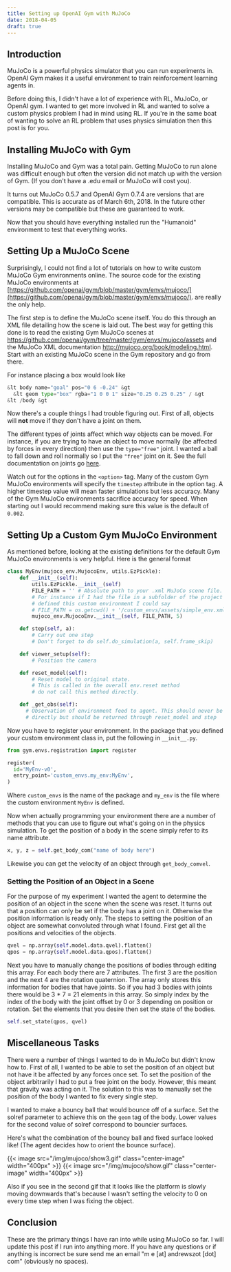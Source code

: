 ```yaml
---
title: Setting up OpenAI Gym with MuJoCo
date: 2018-04-05
draft: true
---
```

## Introduction
MuJoCo is a powerful physics simulator that you can run experiments in. 
OpenAI Gym makes it a useful environment to train reinforcement learning agents
in.

Before doing this, I didn't have a lot of experience with RL, MuJoCo, or OpenAI gym. I
wanted to get more involved in RL and wanted to solve a custom physics problem
I had in mind using RL. If you're in the same boat of wanting to solve an RL problem
that uses physics simulation then this post is for you. 

## Installing MuJoCo with Gym

Installing MuJoCo and Gym was a total pain. Getting MuJoCo to run alone was
difficult enough but often the version did not match up with the version of
Gym. (If you don't have a .edu email or MuJoCo will cost you). 

It turns out MuJoCo 0.5.7 and OpenAI Gym 0.7.4 are versions that are compatible.
This is accurate as of March 6th, 2018. In the future other versions may be
compatible but these are guaranteed to work.

Now that you should have everything installed run the "Humanoid" environment to
test that everything works.

## Setting Up a MuJoCo Scene
Surprisingly, I could not find a lot of tutorials on how to write custom MuJoCo
Gym environments online. The source code for the existing MuJoCo environments at 
[https://github.com/openai/gym/blob/master/gym/envs/mujoco/](https://github.com/openai/gym/blob/master/gym/envs/mujoco/).
are really the only help. 

The first step is to define the MuJoCo scene itself. You do this through an XML
file detailing how the scene is laid out. The best way for getting this
done is to read the existing Gym MuJoCo scenes at 
https://github.com/openai/gym/tree/master/gym/envs/mujoco/assets
and the MuJoCo XML documentation 
http://mujoco.org/book/modeling.html.
Start with an existing MuJoCo scene in the Gym repository and go from there.

For instance placing a box would look like 

```python
&lt body name="goal" pos="0 6 -0.24" &gt
  &lt geom type="box" rgba="1 0 0 1" size="0.25 0.25 0.25" / &gt
&lt /body &gt
```

Now there's a couple things I had trouble figuring out.
First of all, objects will <b>not</b> move if they don't have a joint on
them. 

The different types of joints affect which way objects can be moved. For
instance, if you are trying to have an object to move normally (be affected by
forces in every direction) then use the `type="free"` joint.
I wanted a ball to fall down and roll normally so I put the
`"free"` joint on it.
See the full documentation on joints go <a href="http://mujoco.org/book/modeling.html#joint">here</a>.

Watch out for the options in the `<option>` tag. Many of the
custom Gym MuJoCo environments will specify the `timestep` attribute
in the option tag. A higher timestep value will mean faster simulations but
less accuracy. Many of the Gym MuJoCo environments sacrifice accuracy for
speed. When starting out I would recommend making sure this value is the
default of `0.002`.

## Setting Up a Custom Gym MuJoCo Environment

As mentioned before, looking at the existing definitions for the default Gym MuJoCo
environments is very helpful. Here is the general format

```python
class MyEnv(mujoco_env.MujocoEnv, utils.EzPickle):
    def __init__(self):
        utils.EzPickle.__init__(self)
        FILE_PATH = '' # Absolute path to your .xml MuJoCo scene file.
        # For instance if I had the file in a subfolder of the project where I
        # defined this custom environment I could say 
        # FILE_PATH = os.getcwd() + '/custom_envs/assets/simple_env.xml'
        mujoco_env.MujocoEnv.__init__(self, FILE_PATH, 5)

    def step(self, a):
        # Carry out one step 
        # Don't forget to do self.do_simulation(a, self.frame_skip)

    def viewer_setup(self):
        # Position the camera

    def reset_model(self):
        # Reset model to original state. 
        # This is called in the overall env.reset method
        # do not call this method directly. 

    def _get_obs(self):
      # Observation of environment feed to agent. This should never be called
      # directly but should be returned through reset_model and step
```

Now you have to register your environment. In the package that you defined your
custom environment class in, put the following in `__init__.py`.

```python
from gym.envs.registration import register

register(
  id='MyEnv-v0',
  entry_point='custom_envs.my_env:MyEnv',
)
```

Where `custom_envs` is the name of the package and
`my_env` is the file where the custom environment `MyEnv`
is defined.

Now when actually programming your environment there are a number of methods
that you can use to figure out what's going on in the physics simulation. To
get the position of a body in the scene simply refer to its name attribute.

```python
x, y, z = self.get_body_com("name of body here")
```

Likewise you can get the velocity of an object through
`get_body_comvel`.

<h3>Setting the Position of an Object in a Scene</h3>
For the purpose of my experiment I wanted the agent to determine the position
of an object in the scene when the scene was reset. It turns out that a
position can only be set if the body has a joint on it. Otherwise the
position information is ready only. The steps to setting the position of an
object are somewhat convoluted through what I found. First get all the
positions and velocities of the objects.

```python
qvel = np.array(self.model.data.qvel).flatten()
qpos = np.array(self.model.data.qpos).flatten()
```

Next you have to manually change the positions of bodies through editing this
array. For each body there are 7 attributes. The first 3 are the position and
the next 4 are the rotation quaternion. The array only stores this information
for bodies that have joints. So if you had 3 bodies with joints there would be
3 * 7 = 21 elements in this array. So simply index by the index of the body
with
the joint offset by 0 or 3 depending on position or rotation. Set
the elements that you desire then set the state of the bodies. 

```python
self.set_state(qpos, qvel)
```

## Miscellaneous Tasks
There were a number of things I wanted to do in MuJoCo but didn't know how
to. First of all, I wanted to be able to set the position of an object but not
have it be affected by any forces once set. To set the position of the object arbitrarily
I had to put a free joint on the body. However, this meant that gravity was
acting on it. The solution to this was to manually set the position of the body I
wanted to fix every single step.

I wanted to make a bouncy ball that would bounce off of a surface. Set the
solref parameter to achieve this on the `geom` tag of the body.
Lower values for the second value of solref correspond to bouncier surfaces.

Here's what the combination of the bouncy ball and fixed surface looked like!
(The agent decides how to orient the bounce surface).

{{< image src="/img/mujoco/show3.gif" class="center-image" width="400px" >}}
{{< image src="/img/mujoco/show.gif" class="center-image" width="400px" >}}

Also if you see in the second gif that it looks like the platform is slowly
moving downwards that's because I wasn't setting the velocity to 0 on every time
step when I was fixing the object.


## Conclusion
These are the primary things I have ran into while using MuJoCo so far. I will
update this post if I run into anything more. If you
have any questions or if anything is incorrect be sure send me an email "m e [at] andrewszot [dot] com"
(obviously no spaces).


